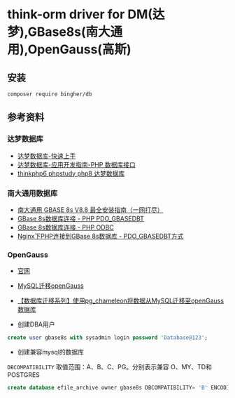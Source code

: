 # think-orm driver for DM(达梦),GBase8s(南大通用),OpenGauss(高斯)

## 安装

```shell
composer require bingher/db
```

## 参考资料

### 达梦数据库

- [达梦数据库-快速上手](https://eco.dameng.com/document/dm/zh-cn/start)
- [达梦数据库-应用开发指南-PHP 数据库接口](https://eco.dameng.com/document/dm/zh-cn/app-dev/php-php.html)
- [thinkphp6 phpstudy php8 达梦数据库](https://blog.csdn.net/qq_22471701/article/details/127785640)

### 南大通用数据库

- [南大通用 GBASE 8s V8.8 最全安装指南（一网打尽）](https://www.gbase.cn/community/post/4718)
- [GBase 8s数据库连接 - PHP PDO_GBASEDBT](https://www.gbase.cn/community/post/156)
- [GBase 8s数据库连接 - PHP ODBC](https://www.gbase.cn/community/post/155)
- [Nginx下PHP连接到GBase 8s数据库 - PDO_GBASEDBT方式](https://blog.csdn.net/liaosnet/article/details/138073622)

### OpenGauss

- [官网](https://opengauss.org/zh/)
- [MySQL迁移openGauss](https://docs.opengauss.org/zh/docs/5.0.0/docs/DataMigrationGuide/%E5%85%A8%E9%87%8F%E8%BF%81%E7%A7%BB.html)
- [【数据库迁移系列】使用pg_chameleon将数据从MySQL迁移至openGauss数据库](https://blog.csdn.net/GaussDB/article/details/127011147)

- 创建DBA用户

```sql
create user gbase8s with sysadmin login password 'Database@123';
```

- 创建兼容mysql的数据库

`DBCOMPATIBILITY` 取值范围：A、B、C、PG。分别表示兼容 O、MY、TD和POSTGRES

```sql
create database efile_archive owner gbase8s DBCOMPATIBILITY= 'B' ENCODING 'UTF8' LC_COLLATE'en_US.UTF-8' LC_CTYPE'en_US.UTF-8'
```
